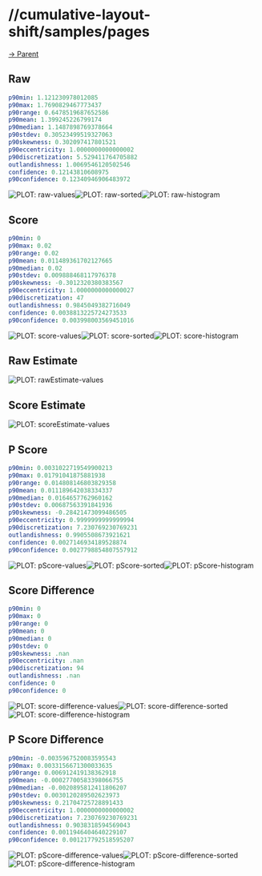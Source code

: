 
# //cumulative-layout-shift/samples/pages

[→ Parent](../..)


## Raw


```yaml
p90min: 1.121230978012085
p90max: 1.7690829467773437
p90range: 0.6478519687652586
p90mean: 1.399245226799174
p90median: 1.1487898769378664
p90stdev: 0.30523499519327063
p90skewness: 0.302097417801521
p90eccentricity: 1.0000000000000002
p90discretization: 5.529411764705882
outlandishness: 1.0069546120502546
confidence: 0.12143810608975
p90confidence: 0.12340946906483972

```

![PLOT: raw-values](./raw/values.svg)![PLOT: raw-sorted](./raw/sorted.svg)![PLOT: raw-histogram](./raw/histogram.svg)
## Score


```yaml
p90min: 0
p90max: 0.02
p90range: 0.02
p90mean: 0.011489361702127665
p90median: 0.02
p90stdev: 0.009888468117976378
p90skewness: -0.3012320380383567
p90eccentricity: 1.0000000000000027
p90discretization: 47
outlandishness: 0.9845049382716049
confidence: 0.0038813225724273533
p90confidence: 0.003998003569451016

```

![PLOT: score-values](./score/values.svg)![PLOT: score-sorted](./score/sorted.svg)![PLOT: score-histogram](./score/histogram.svg)
## Raw Estimate

![PLOT: rawEstimate-values](./rawEstimate/values.svg)
## Score Estimate

![PLOT: scoreEstimate-values](./scoreEstimate/values.svg)
## P Score


```yaml
p90min: 0.0031022719549900213
p90max: 0.01791041875881938
p90range: 0.014808146803829358
p90mean: 0.011189642038334337
p90median: 0.0164657762960162
p90stdev: 0.00687563391841936
p90skewness: -0.28421473099486505
p90eccentricity: 0.9999999999999994
p90discretization: 7.230769230769231
outlandishness: 0.9905508673921621
confidence: 0.0027146934189528874
p90confidence: 0.0027798854807557912

```

![PLOT: pScore-values](./pScore/values.svg)![PLOT: pScore-sorted](./pScore/sorted.svg)![PLOT: pScore-histogram](./pScore/histogram.svg)
## Score Difference


```yaml
p90min: 0
p90max: 0
p90range: 0
p90mean: 0
p90median: 0
p90stdev: 0
p90skewness: .nan
p90eccentricity: .nan
p90discretization: 94
outlandishness: .nan
confidence: 0
p90confidence: 0

```

![PLOT: score-difference-values](./score-difference/values.svg)![PLOT: score-difference-sorted](./score-difference/sorted.svg)![PLOT: score-difference-histogram](./score-difference/histogram.svg)
## P Score Difference


```yaml
p90min: -0.0035967520083595543
p90max: 0.0033156671300033635
p90range: 0.006912419138362918
p90mean: -0.00027700583398066755
p90median: -0.0020895812411806207
p90stdev: 0.0030120289502623973
p90skewness: 0.21704725728891433
p90eccentricity: 1.0000000000000002
p90discretization: 7.230769230769231
outlandishness: 0.9038318594569043
confidence: 0.0011946404640229107
p90confidence: 0.001217792518595207

```

![PLOT: pScore-difference-values](./pScore-difference/values.svg)![PLOT: pScore-difference-sorted](./pScore-difference/sorted.svg)![PLOT: pScore-difference-histogram](./pScore-difference/histogram.svg)